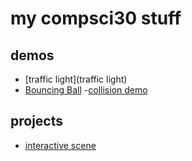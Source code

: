 # my compsci30 stuff
## demos
- [traffic light](traffic light)
- [Bouncing Ball](bouncingball)
-[collision demo](collision)


## projects
- [interactive scene](scene)
